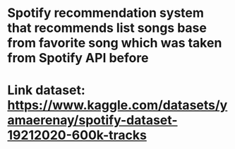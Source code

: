 #  Spotify recommendation system that recommends list songs base from favorite song which was taken from Spotify API before    
# Link dataset: https://www.kaggle.com/datasets/yamaerenay/spotify-dataset-19212020-600k-tracks
